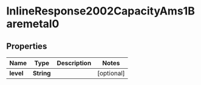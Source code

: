 
# InlineResponse2002CapacityAms1Baremetal0

## Properties
Name | Type | Description | Notes
------------ | ------------- | ------------- | -------------
**level** | **String** |  |  [optional]



